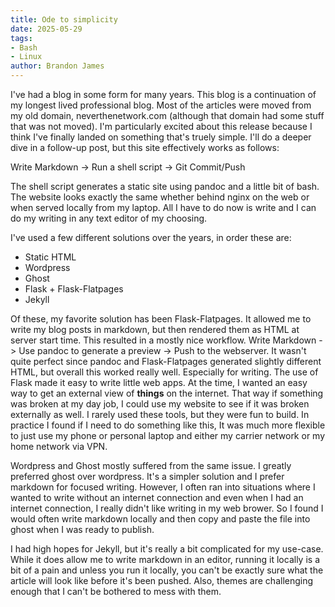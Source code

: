 ```yaml
---
title: Ode to simplicity
date: 2025-05-29
tags:
- Bash
- Linux
author: Brandon James
---
```


I've had a blog in some form for many years. This blog is a continuation of my longest lived professional blog. Most of the articles were moved from my old domain, neverthenetwork.com (although that domain had some stuff that was not moved). I'm particularly excited about this release because I think I've finally landed on something that's truely simple. I'll do a deeper dive in a follow-up post, but this site effectively works as follows:

Write Markdown -> Run a shell script -> Git Commit/Push

The shell script generates a static site using pandoc and a little bit of bash. The website looks exactly the same whether behind nginx on the web or when served locally from my laptop. All I have to do now is write and I can do my writing in any text editor of my choosing. 

I've used a few different solutions over the years, in order these are:

- Static HTML
- Wordpress
- Ghost
- Flask + Flask-Flatpages
- Jekyll 

Of these, my favorite solution has been Flask-Flatpages. It allowed me to write my blog posts in markdown, but then rendered them as HTML at server start time. This resulted in a mostly nice workflow. Write Markdown -> Use pandoc to generate a preview -> Push to the webserver. It wasn't quite perfect since pandoc and Flask-Flatpages generated slightly different HTML, but overall this worked really well. Especially for writing. The use of Flask made it easy to write little web apps. At the time, I wanted an easy way to get an external view of **things** on the internet. That way if something was broken at my day job, I could use my website to see if it was broken externally as well. I rarely used these tools, but they were fun to build. In practice I found if I need to do something like this, It was much more flexible to just use my phone or personal laptop and either my carrier network or my home network via VPN. 

Wordpress and Ghost mostly suffered from the same issue. I greatly preferred ghost over wordpress. It's a simpler solution and I prefer markdown for focused writing. However, I often ran into situations where I wanted to write without an internet connection and even when I had an internet connection, I really didn't like writing in my web brower. So I found I would often write markdown locally and then copy and paste the file into ghost when I was ready to publish.

I had high hopes for Jekyll, but it's really a bit complicated for my use-case. While it does allow me to write markdown in an editor, running it locally is a bit of a pain and unless you run it locally, you can't be exactly sure what the article will look like before it's been pushed. Also, themes are challenging enough that I can't be bothered to mess with them. 
